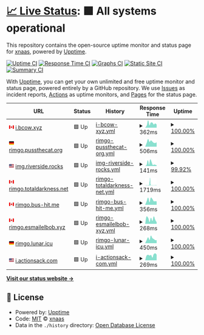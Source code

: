 # [📈 Live Status](https://xnaas.github.io/rimgo-instances): <!--live status--> **🟩 All systems operational**

This repository contains the open-source uptime monitor and status page for [xnaas](https://xnaas.info/), powered by [Upptime](https://github.com/upptime/upptime).

[![Uptime CI](https://github.com/xnaas/rimgo-instances/workflows/Uptime%20CI/badge.svg)](https://github.com/xnaas/rimgo-instances/actions?query=workflow%3A%22Uptime+CI%22)
[![Response Time CI](https://github.com/xnaas/rimgo-instances/workflows/Response%20Time%20CI/badge.svg)](https://github.com/xnaas/rimgo-instances/actions?query=workflow%3A%22Response+Time+CI%22)
[![Graphs CI](https://github.com/xnaas/rimgo-instances/workflows/Graphs%20CI/badge.svg)](https://github.com/xnaas/rimgo-instances/actions?query=workflow%3A%22Graphs+CI%22)
[![Static Site CI](https://github.com/xnaas/rimgo-instances/workflows/Static%20Site%20CI/badge.svg)](https://github.com/xnaas/rimgo-instances/actions?query=workflow%3A%22Static+Site+CI%22)
[![Summary CI](https://github.com/xnaas/rimgo-instances/workflows/Summary%20CI/badge.svg)](https://github.com/xnaas/rimgo-instances/actions?query=workflow%3A%22Summary+CI%22)

With [Upptime](https://upptime.js.org), you can get your own unlimited and free uptime monitor and status page, powered entirely by a GitHub repository. We use [Issues](https://github.com/xnaas/rimgo-instances/issues) as incident reports, [Actions](https://github.com/xnaas/rimgo-instances/actions) as uptime monitors, and [Pages](https://xnaas.github.io/rimgo-instances) for the status page.

<!--start: status pages-->
<!-- This summary is generated by Upptime (https://github.com/upptime/upptime) -->
<!-- Do not edit this manually, your changes will be overwritten -->
<!-- prettier-ignore -->
| URL | Status | History | Response Time | Uptime |
| --- | ------ | ------- | ------------- | ------ |
| <img alt="" src="https://raw.githubusercontent.com/kreativekorp/vexillo/master/artwork/vexillo/pvb160/ca.png" height="13"> [i.bcow.xyz](https://i.bcow.xyz) | 🟩 Up | [i-bcow-xyz.yml](https://github.com/xnaas/rimgo-instances/commits/HEAD/history/i-bcow-xyz.yml) | <details><summary><img alt="Response time graph" src="./graphs/i-bcow-xyz/response-time-week.png" height="20"> 362ms</summary><br><a href="https://xnaas.github.io/rimgo-instances/history/i-bcow-xyz"><img alt="Response time 362" src="https://img.shields.io/endpoint?url=https%3A%2F%2Fraw.githubusercontent.com%2Fxnaas%2Frimgo-instances%2FHEAD%2Fapi%2Fi-bcow-xyz%2Fresponse-time.json"></a><br><a href="https://xnaas.github.io/rimgo-instances/history/i-bcow-xyz"><img alt="24-hour response time 280" src="https://img.shields.io/endpoint?url=https%3A%2F%2Fraw.githubusercontent.com%2Fxnaas%2Frimgo-instances%2FHEAD%2Fapi%2Fi-bcow-xyz%2Fresponse-time-day.json"></a><br><a href="https://xnaas.github.io/rimgo-instances/history/i-bcow-xyz"><img alt="7-day response time 362" src="https://img.shields.io/endpoint?url=https%3A%2F%2Fraw.githubusercontent.com%2Fxnaas%2Frimgo-instances%2FHEAD%2Fapi%2Fi-bcow-xyz%2Fresponse-time-week.json"></a><br><a href="https://xnaas.github.io/rimgo-instances/history/i-bcow-xyz"><img alt="30-day response time 362" src="https://img.shields.io/endpoint?url=https%3A%2F%2Fraw.githubusercontent.com%2Fxnaas%2Frimgo-instances%2FHEAD%2Fapi%2Fi-bcow-xyz%2Fresponse-time-month.json"></a><br><a href="https://xnaas.github.io/rimgo-instances/history/i-bcow-xyz"><img alt="1-year response time 362" src="https://img.shields.io/endpoint?url=https%3A%2F%2Fraw.githubusercontent.com%2Fxnaas%2Frimgo-instances%2FHEAD%2Fapi%2Fi-bcow-xyz%2Fresponse-time-year.json"></a></details> | <details><summary><a href="https://xnaas.github.io/rimgo-instances/history/i-bcow-xyz">100.00%</a></summary><a href="https://xnaas.github.io/rimgo-instances/history/i-bcow-xyz"><img alt="All-time uptime 100.00%" src="https://img.shields.io/endpoint?url=https%3A%2F%2Fraw.githubusercontent.com%2Fxnaas%2Frimgo-instances%2FHEAD%2Fapi%2Fi-bcow-xyz%2Fuptime.json"></a><br><a href="https://xnaas.github.io/rimgo-instances/history/i-bcow-xyz"><img alt="24-hour uptime 100.00%" src="https://img.shields.io/endpoint?url=https%3A%2F%2Fraw.githubusercontent.com%2Fxnaas%2Frimgo-instances%2FHEAD%2Fapi%2Fi-bcow-xyz%2Fuptime-day.json"></a><br><a href="https://xnaas.github.io/rimgo-instances/history/i-bcow-xyz"><img alt="7-day uptime 100.00%" src="https://img.shields.io/endpoint?url=https%3A%2F%2Fraw.githubusercontent.com%2Fxnaas%2Frimgo-instances%2FHEAD%2Fapi%2Fi-bcow-xyz%2Fuptime-week.json"></a><br><a href="https://xnaas.github.io/rimgo-instances/history/i-bcow-xyz"><img alt="30-day uptime 100.00%" src="https://img.shields.io/endpoint?url=https%3A%2F%2Fraw.githubusercontent.com%2Fxnaas%2Frimgo-instances%2FHEAD%2Fapi%2Fi-bcow-xyz%2Fuptime-month.json"></a><br><a href="https://xnaas.github.io/rimgo-instances/history/i-bcow-xyz"><img alt="1-year uptime 100.00%" src="https://img.shields.io/endpoint?url=https%3A%2F%2Fraw.githubusercontent.com%2Fxnaas%2Frimgo-instances%2FHEAD%2Fapi%2Fi-bcow-xyz%2Fuptime-year.json"></a></details>
| <img alt="" src="https://raw.githubusercontent.com/kreativekorp/vexillo/master/artwork/vexillo/pvb160/de.png" height="13"> [rimgo.pussthecat.org](https://rimgo.pussthecat.org) | 🟩 Up | [rimgo-pussthecat-org.yml](https://github.com/xnaas/rimgo-instances/commits/HEAD/history/rimgo-pussthecat-org.yml) | <details><summary><img alt="Response time graph" src="./graphs/rimgo-pussthecat-org/response-time-week.png" height="20"> 506ms</summary><br><a href="https://xnaas.github.io/rimgo-instances/history/rimgo-pussthecat-org"><img alt="Response time 506" src="https://img.shields.io/endpoint?url=https%3A%2F%2Fraw.githubusercontent.com%2Fxnaas%2Frimgo-instances%2FHEAD%2Fapi%2Frimgo-pussthecat-org%2Fresponse-time.json"></a><br><a href="https://xnaas.github.io/rimgo-instances/history/rimgo-pussthecat-org"><img alt="24-hour response time 454" src="https://img.shields.io/endpoint?url=https%3A%2F%2Fraw.githubusercontent.com%2Fxnaas%2Frimgo-instances%2FHEAD%2Fapi%2Frimgo-pussthecat-org%2Fresponse-time-day.json"></a><br><a href="https://xnaas.github.io/rimgo-instances/history/rimgo-pussthecat-org"><img alt="7-day response time 506" src="https://img.shields.io/endpoint?url=https%3A%2F%2Fraw.githubusercontent.com%2Fxnaas%2Frimgo-instances%2FHEAD%2Fapi%2Frimgo-pussthecat-org%2Fresponse-time-week.json"></a><br><a href="https://xnaas.github.io/rimgo-instances/history/rimgo-pussthecat-org"><img alt="30-day response time 506" src="https://img.shields.io/endpoint?url=https%3A%2F%2Fraw.githubusercontent.com%2Fxnaas%2Frimgo-instances%2FHEAD%2Fapi%2Frimgo-pussthecat-org%2Fresponse-time-month.json"></a><br><a href="https://xnaas.github.io/rimgo-instances/history/rimgo-pussthecat-org"><img alt="1-year response time 506" src="https://img.shields.io/endpoint?url=https%3A%2F%2Fraw.githubusercontent.com%2Fxnaas%2Frimgo-instances%2FHEAD%2Fapi%2Frimgo-pussthecat-org%2Fresponse-time-year.json"></a></details> | <details><summary><a href="https://xnaas.github.io/rimgo-instances/history/rimgo-pussthecat-org">100.00%</a></summary><a href="https://xnaas.github.io/rimgo-instances/history/rimgo-pussthecat-org"><img alt="All-time uptime 100.00%" src="https://img.shields.io/endpoint?url=https%3A%2F%2Fraw.githubusercontent.com%2Fxnaas%2Frimgo-instances%2FHEAD%2Fapi%2Frimgo-pussthecat-org%2Fuptime.json"></a><br><a href="https://xnaas.github.io/rimgo-instances/history/rimgo-pussthecat-org"><img alt="24-hour uptime 100.00%" src="https://img.shields.io/endpoint?url=https%3A%2F%2Fraw.githubusercontent.com%2Fxnaas%2Frimgo-instances%2FHEAD%2Fapi%2Frimgo-pussthecat-org%2Fuptime-day.json"></a><br><a href="https://xnaas.github.io/rimgo-instances/history/rimgo-pussthecat-org"><img alt="7-day uptime 100.00%" src="https://img.shields.io/endpoint?url=https%3A%2F%2Fraw.githubusercontent.com%2Fxnaas%2Frimgo-instances%2FHEAD%2Fapi%2Frimgo-pussthecat-org%2Fuptime-week.json"></a><br><a href="https://xnaas.github.io/rimgo-instances/history/rimgo-pussthecat-org"><img alt="30-day uptime 100.00%" src="https://img.shields.io/endpoint?url=https%3A%2F%2Fraw.githubusercontent.com%2Fxnaas%2Frimgo-instances%2FHEAD%2Fapi%2Frimgo-pussthecat-org%2Fuptime-month.json"></a><br><a href="https://xnaas.github.io/rimgo-instances/history/rimgo-pussthecat-org"><img alt="1-year uptime 100.00%" src="https://img.shields.io/endpoint?url=https%3A%2F%2Fraw.githubusercontent.com%2Fxnaas%2Frimgo-instances%2FHEAD%2Fapi%2Frimgo-pussthecat-org%2Fuptime-year.json"></a></details>
| <img alt="" src="https://raw.githubusercontent.com/kreativekorp/vexillo/master/artwork/vexillo/pvb160/us.png" height="13"> [img.riverside.rocks](https://img.riverside.rocks) | 🟩 Up | [img-riverside-rocks.yml](https://github.com/xnaas/rimgo-instances/commits/HEAD/history/img-riverside-rocks.yml) | <details><summary><img alt="Response time graph" src="./graphs/img-riverside-rocks/response-time-week.png" height="20"> 141ms</summary><br><a href="https://xnaas.github.io/rimgo-instances/history/img-riverside-rocks"><img alt="Response time 141" src="https://img.shields.io/endpoint?url=https%3A%2F%2Fraw.githubusercontent.com%2Fxnaas%2Frimgo-instances%2FHEAD%2Fapi%2Fimg-riverside-rocks%2Fresponse-time.json"></a><br><a href="https://xnaas.github.io/rimgo-instances/history/img-riverside-rocks"><img alt="24-hour response time 210" src="https://img.shields.io/endpoint?url=https%3A%2F%2Fraw.githubusercontent.com%2Fxnaas%2Frimgo-instances%2FHEAD%2Fapi%2Fimg-riverside-rocks%2Fresponse-time-day.json"></a><br><a href="https://xnaas.github.io/rimgo-instances/history/img-riverside-rocks"><img alt="7-day response time 141" src="https://img.shields.io/endpoint?url=https%3A%2F%2Fraw.githubusercontent.com%2Fxnaas%2Frimgo-instances%2FHEAD%2Fapi%2Fimg-riverside-rocks%2Fresponse-time-week.json"></a><br><a href="https://xnaas.github.io/rimgo-instances/history/img-riverside-rocks"><img alt="30-day response time 141" src="https://img.shields.io/endpoint?url=https%3A%2F%2Fraw.githubusercontent.com%2Fxnaas%2Frimgo-instances%2FHEAD%2Fapi%2Fimg-riverside-rocks%2Fresponse-time-month.json"></a><br><a href="https://xnaas.github.io/rimgo-instances/history/img-riverside-rocks"><img alt="1-year response time 141" src="https://img.shields.io/endpoint?url=https%3A%2F%2Fraw.githubusercontent.com%2Fxnaas%2Frimgo-instances%2FHEAD%2Fapi%2Fimg-riverside-rocks%2Fresponse-time-year.json"></a></details> | <details><summary><a href="https://xnaas.github.io/rimgo-instances/history/img-riverside-rocks">99.92%</a></summary><a href="https://xnaas.github.io/rimgo-instances/history/img-riverside-rocks"><img alt="All-time uptime 99.92%" src="https://img.shields.io/endpoint?url=https%3A%2F%2Fraw.githubusercontent.com%2Fxnaas%2Frimgo-instances%2FHEAD%2Fapi%2Fimg-riverside-rocks%2Fuptime.json"></a><br><a href="https://xnaas.github.io/rimgo-instances/history/img-riverside-rocks"><img alt="24-hour uptime 99.57%" src="https://img.shields.io/endpoint?url=https%3A%2F%2Fraw.githubusercontent.com%2Fxnaas%2Frimgo-instances%2FHEAD%2Fapi%2Fimg-riverside-rocks%2Fuptime-day.json"></a><br><a href="https://xnaas.github.io/rimgo-instances/history/img-riverside-rocks"><img alt="7-day uptime 99.92%" src="https://img.shields.io/endpoint?url=https%3A%2F%2Fraw.githubusercontent.com%2Fxnaas%2Frimgo-instances%2FHEAD%2Fapi%2Fimg-riverside-rocks%2Fuptime-week.json"></a><br><a href="https://xnaas.github.io/rimgo-instances/history/img-riverside-rocks"><img alt="30-day uptime 99.92%" src="https://img.shields.io/endpoint?url=https%3A%2F%2Fraw.githubusercontent.com%2Fxnaas%2Frimgo-instances%2FHEAD%2Fapi%2Fimg-riverside-rocks%2Fuptime-month.json"></a><br><a href="https://xnaas.github.io/rimgo-instances/history/img-riverside-rocks"><img alt="1-year uptime 99.92%" src="https://img.shields.io/endpoint?url=https%3A%2F%2Fraw.githubusercontent.com%2Fxnaas%2Frimgo-instances%2FHEAD%2Fapi%2Fimg-riverside-rocks%2Fuptime-year.json"></a></details>
| <img alt="" src="https://raw.githubusercontent.com/kreativekorp/vexillo/master/artwork/vexillo/pvb160/ca.png" height="13"> [rimgo.totaldarkness.net](https://rimgo.totaldarkness.net) | 🟩 Up | [rimgo-totaldarkness-net.yml](https://github.com/xnaas/rimgo-instances/commits/HEAD/history/rimgo-totaldarkness-net.yml) | <details><summary><img alt="Response time graph" src="./graphs/rimgo-totaldarkness-net/response-time-week.png" height="20"> 1719ms</summary><br><a href="https://xnaas.github.io/rimgo-instances/history/rimgo-totaldarkness-net"><img alt="Response time 1719" src="https://img.shields.io/endpoint?url=https%3A%2F%2Fraw.githubusercontent.com%2Fxnaas%2Frimgo-instances%2FHEAD%2Fapi%2Frimgo-totaldarkness-net%2Fresponse-time.json"></a><br><a href="https://xnaas.github.io/rimgo-instances/history/rimgo-totaldarkness-net"><img alt="24-hour response time 410" src="https://img.shields.io/endpoint?url=https%3A%2F%2Fraw.githubusercontent.com%2Fxnaas%2Frimgo-instances%2FHEAD%2Fapi%2Frimgo-totaldarkness-net%2Fresponse-time-day.json"></a><br><a href="https://xnaas.github.io/rimgo-instances/history/rimgo-totaldarkness-net"><img alt="7-day response time 1719" src="https://img.shields.io/endpoint?url=https%3A%2F%2Fraw.githubusercontent.com%2Fxnaas%2Frimgo-instances%2FHEAD%2Fapi%2Frimgo-totaldarkness-net%2Fresponse-time-week.json"></a><br><a href="https://xnaas.github.io/rimgo-instances/history/rimgo-totaldarkness-net"><img alt="30-day response time 1719" src="https://img.shields.io/endpoint?url=https%3A%2F%2Fraw.githubusercontent.com%2Fxnaas%2Frimgo-instances%2FHEAD%2Fapi%2Frimgo-totaldarkness-net%2Fresponse-time-month.json"></a><br><a href="https://xnaas.github.io/rimgo-instances/history/rimgo-totaldarkness-net"><img alt="1-year response time 1719" src="https://img.shields.io/endpoint?url=https%3A%2F%2Fraw.githubusercontent.com%2Fxnaas%2Frimgo-instances%2FHEAD%2Fapi%2Frimgo-totaldarkness-net%2Fresponse-time-year.json"></a></details> | <details><summary><a href="https://xnaas.github.io/rimgo-instances/history/rimgo-totaldarkness-net">100.00%</a></summary><a href="https://xnaas.github.io/rimgo-instances/history/rimgo-totaldarkness-net"><img alt="All-time uptime 100.00%" src="https://img.shields.io/endpoint?url=https%3A%2F%2Fraw.githubusercontent.com%2Fxnaas%2Frimgo-instances%2FHEAD%2Fapi%2Frimgo-totaldarkness-net%2Fuptime.json"></a><br><a href="https://xnaas.github.io/rimgo-instances/history/rimgo-totaldarkness-net"><img alt="24-hour uptime 100.00%" src="https://img.shields.io/endpoint?url=https%3A%2F%2Fraw.githubusercontent.com%2Fxnaas%2Frimgo-instances%2FHEAD%2Fapi%2Frimgo-totaldarkness-net%2Fuptime-day.json"></a><br><a href="https://xnaas.github.io/rimgo-instances/history/rimgo-totaldarkness-net"><img alt="7-day uptime 100.00%" src="https://img.shields.io/endpoint?url=https%3A%2F%2Fraw.githubusercontent.com%2Fxnaas%2Frimgo-instances%2FHEAD%2Fapi%2Frimgo-totaldarkness-net%2Fuptime-week.json"></a><br><a href="https://xnaas.github.io/rimgo-instances/history/rimgo-totaldarkness-net"><img alt="30-day uptime 100.00%" src="https://img.shields.io/endpoint?url=https%3A%2F%2Fraw.githubusercontent.com%2Fxnaas%2Frimgo-instances%2FHEAD%2Fapi%2Frimgo-totaldarkness-net%2Fuptime-month.json"></a><br><a href="https://xnaas.github.io/rimgo-instances/history/rimgo-totaldarkness-net"><img alt="1-year uptime 100.00%" src="https://img.shields.io/endpoint?url=https%3A%2F%2Fraw.githubusercontent.com%2Fxnaas%2Frimgo-instances%2FHEAD%2Fapi%2Frimgo-totaldarkness-net%2Fuptime-year.json"></a></details>
| <img alt="" src="https://raw.githubusercontent.com/kreativekorp/vexillo/master/artwork/vexillo/pvb160/ca.png" height="13"> [rimgo.bus-hit.me](https://rimgo.bus-hit.me) | 🟩 Up | [rimgo-bus-hit-me.yml](https://github.com/xnaas/rimgo-instances/commits/HEAD/history/rimgo-bus-hit-me.yml) | <details><summary><img alt="Response time graph" src="./graphs/rimgo-bus-hit-me/response-time-week.png" height="20"> 356ms</summary><br><a href="https://xnaas.github.io/rimgo-instances/history/rimgo-bus-hit-me"><img alt="Response time 356" src="https://img.shields.io/endpoint?url=https%3A%2F%2Fraw.githubusercontent.com%2Fxnaas%2Frimgo-instances%2FHEAD%2Fapi%2Frimgo-bus-hit-me%2Fresponse-time.json"></a><br><a href="https://xnaas.github.io/rimgo-instances/history/rimgo-bus-hit-me"><img alt="24-hour response time 265" src="https://img.shields.io/endpoint?url=https%3A%2F%2Fraw.githubusercontent.com%2Fxnaas%2Frimgo-instances%2FHEAD%2Fapi%2Frimgo-bus-hit-me%2Fresponse-time-day.json"></a><br><a href="https://xnaas.github.io/rimgo-instances/history/rimgo-bus-hit-me"><img alt="7-day response time 356" src="https://img.shields.io/endpoint?url=https%3A%2F%2Fraw.githubusercontent.com%2Fxnaas%2Frimgo-instances%2FHEAD%2Fapi%2Frimgo-bus-hit-me%2Fresponse-time-week.json"></a><br><a href="https://xnaas.github.io/rimgo-instances/history/rimgo-bus-hit-me"><img alt="30-day response time 356" src="https://img.shields.io/endpoint?url=https%3A%2F%2Fraw.githubusercontent.com%2Fxnaas%2Frimgo-instances%2FHEAD%2Fapi%2Frimgo-bus-hit-me%2Fresponse-time-month.json"></a><br><a href="https://xnaas.github.io/rimgo-instances/history/rimgo-bus-hit-me"><img alt="1-year response time 356" src="https://img.shields.io/endpoint?url=https%3A%2F%2Fraw.githubusercontent.com%2Fxnaas%2Frimgo-instances%2FHEAD%2Fapi%2Frimgo-bus-hit-me%2Fresponse-time-year.json"></a></details> | <details><summary><a href="https://xnaas.github.io/rimgo-instances/history/rimgo-bus-hit-me">100.00%</a></summary><a href="https://xnaas.github.io/rimgo-instances/history/rimgo-bus-hit-me"><img alt="All-time uptime 100.00%" src="https://img.shields.io/endpoint?url=https%3A%2F%2Fraw.githubusercontent.com%2Fxnaas%2Frimgo-instances%2FHEAD%2Fapi%2Frimgo-bus-hit-me%2Fuptime.json"></a><br><a href="https://xnaas.github.io/rimgo-instances/history/rimgo-bus-hit-me"><img alt="24-hour uptime 100.00%" src="https://img.shields.io/endpoint?url=https%3A%2F%2Fraw.githubusercontent.com%2Fxnaas%2Frimgo-instances%2FHEAD%2Fapi%2Frimgo-bus-hit-me%2Fuptime-day.json"></a><br><a href="https://xnaas.github.io/rimgo-instances/history/rimgo-bus-hit-me"><img alt="7-day uptime 100.00%" src="https://img.shields.io/endpoint?url=https%3A%2F%2Fraw.githubusercontent.com%2Fxnaas%2Frimgo-instances%2FHEAD%2Fapi%2Frimgo-bus-hit-me%2Fuptime-week.json"></a><br><a href="https://xnaas.github.io/rimgo-instances/history/rimgo-bus-hit-me"><img alt="30-day uptime 100.00%" src="https://img.shields.io/endpoint?url=https%3A%2F%2Fraw.githubusercontent.com%2Fxnaas%2Frimgo-instances%2FHEAD%2Fapi%2Frimgo-bus-hit-me%2Fuptime-month.json"></a><br><a href="https://xnaas.github.io/rimgo-instances/history/rimgo-bus-hit-me"><img alt="1-year uptime 100.00%" src="https://img.shields.io/endpoint?url=https%3A%2F%2Fraw.githubusercontent.com%2Fxnaas%2Frimgo-instances%2FHEAD%2Fapi%2Frimgo-bus-hit-me%2Fuptime-year.json"></a></details>
| <img alt="" src="https://raw.githubusercontent.com/kreativekorp/vexillo/master/artwork/vexillo/pvb160/ca.png" height="13"> [rimgo.esmailelbob.xyz](https://rimgo.esmailelbob.xyz) | 🟩 Up | [rimgo-esmailelbob-xyz.yml](https://github.com/xnaas/rimgo-instances/commits/HEAD/history/rimgo-esmailelbob-xyz.yml) | <details><summary><img alt="Response time graph" src="./graphs/rimgo-esmailelbob-xyz/response-time-week.png" height="20"> 268ms</summary><br><a href="https://xnaas.github.io/rimgo-instances/history/rimgo-esmailelbob-xyz"><img alt="Response time 268" src="https://img.shields.io/endpoint?url=https%3A%2F%2Fraw.githubusercontent.com%2Fxnaas%2Frimgo-instances%2FHEAD%2Fapi%2Frimgo-esmailelbob-xyz%2Fresponse-time.json"></a><br><a href="https://xnaas.github.io/rimgo-instances/history/rimgo-esmailelbob-xyz"><img alt="24-hour response time 84" src="https://img.shields.io/endpoint?url=https%3A%2F%2Fraw.githubusercontent.com%2Fxnaas%2Frimgo-instances%2FHEAD%2Fapi%2Frimgo-esmailelbob-xyz%2Fresponse-time-day.json"></a><br><a href="https://xnaas.github.io/rimgo-instances/history/rimgo-esmailelbob-xyz"><img alt="7-day response time 268" src="https://img.shields.io/endpoint?url=https%3A%2F%2Fraw.githubusercontent.com%2Fxnaas%2Frimgo-instances%2FHEAD%2Fapi%2Frimgo-esmailelbob-xyz%2Fresponse-time-week.json"></a><br><a href="https://xnaas.github.io/rimgo-instances/history/rimgo-esmailelbob-xyz"><img alt="30-day response time 268" src="https://img.shields.io/endpoint?url=https%3A%2F%2Fraw.githubusercontent.com%2Fxnaas%2Frimgo-instances%2FHEAD%2Fapi%2Frimgo-esmailelbob-xyz%2Fresponse-time-month.json"></a><br><a href="https://xnaas.github.io/rimgo-instances/history/rimgo-esmailelbob-xyz"><img alt="1-year response time 268" src="https://img.shields.io/endpoint?url=https%3A%2F%2Fraw.githubusercontent.com%2Fxnaas%2Frimgo-instances%2FHEAD%2Fapi%2Frimgo-esmailelbob-xyz%2Fresponse-time-year.json"></a></details> | <details><summary><a href="https://xnaas.github.io/rimgo-instances/history/rimgo-esmailelbob-xyz">100.00%</a></summary><a href="https://xnaas.github.io/rimgo-instances/history/rimgo-esmailelbob-xyz"><img alt="All-time uptime 100.00%" src="https://img.shields.io/endpoint?url=https%3A%2F%2Fraw.githubusercontent.com%2Fxnaas%2Frimgo-instances%2FHEAD%2Fapi%2Frimgo-esmailelbob-xyz%2Fuptime.json"></a><br><a href="https://xnaas.github.io/rimgo-instances/history/rimgo-esmailelbob-xyz"><img alt="24-hour uptime 100.00%" src="https://img.shields.io/endpoint?url=https%3A%2F%2Fraw.githubusercontent.com%2Fxnaas%2Frimgo-instances%2FHEAD%2Fapi%2Frimgo-esmailelbob-xyz%2Fuptime-day.json"></a><br><a href="https://xnaas.github.io/rimgo-instances/history/rimgo-esmailelbob-xyz"><img alt="7-day uptime 100.00%" src="https://img.shields.io/endpoint?url=https%3A%2F%2Fraw.githubusercontent.com%2Fxnaas%2Frimgo-instances%2FHEAD%2Fapi%2Frimgo-esmailelbob-xyz%2Fuptime-week.json"></a><br><a href="https://xnaas.github.io/rimgo-instances/history/rimgo-esmailelbob-xyz"><img alt="30-day uptime 100.00%" src="https://img.shields.io/endpoint?url=https%3A%2F%2Fraw.githubusercontent.com%2Fxnaas%2Frimgo-instances%2FHEAD%2Fapi%2Frimgo-esmailelbob-xyz%2Fuptime-month.json"></a><br><a href="https://xnaas.github.io/rimgo-instances/history/rimgo-esmailelbob-xyz"><img alt="1-year uptime 100.00%" src="https://img.shields.io/endpoint?url=https%3A%2F%2Fraw.githubusercontent.com%2Fxnaas%2Frimgo-instances%2FHEAD%2Fapi%2Frimgo-esmailelbob-xyz%2Fuptime-year.json"></a></details>
| <img alt="" src="https://raw.githubusercontent.com/kreativekorp/vexillo/master/artwork/vexillo/pvb160/de.png" height="13"> [rimgo.lunar.icu](https://rimgo.lunar.icu) | 🟩 Up | [rimgo-lunar-icu.yml](https://github.com/xnaas/rimgo-instances/commits/HEAD/history/rimgo-lunar-icu.yml) | <details><summary><img alt="Response time graph" src="./graphs/rimgo-lunar-icu/response-time-week.png" height="20"> 450ms</summary><br><a href="https://xnaas.github.io/rimgo-instances/history/rimgo-lunar-icu"><img alt="Response time 450" src="https://img.shields.io/endpoint?url=https%3A%2F%2Fraw.githubusercontent.com%2Fxnaas%2Frimgo-instances%2FHEAD%2Fapi%2Frimgo-lunar-icu%2Fresponse-time.json"></a><br><a href="https://xnaas.github.io/rimgo-instances/history/rimgo-lunar-icu"><img alt="24-hour response time 314" src="https://img.shields.io/endpoint?url=https%3A%2F%2Fraw.githubusercontent.com%2Fxnaas%2Frimgo-instances%2FHEAD%2Fapi%2Frimgo-lunar-icu%2Fresponse-time-day.json"></a><br><a href="https://xnaas.github.io/rimgo-instances/history/rimgo-lunar-icu"><img alt="7-day response time 450" src="https://img.shields.io/endpoint?url=https%3A%2F%2Fraw.githubusercontent.com%2Fxnaas%2Frimgo-instances%2FHEAD%2Fapi%2Frimgo-lunar-icu%2Fresponse-time-week.json"></a><br><a href="https://xnaas.github.io/rimgo-instances/history/rimgo-lunar-icu"><img alt="30-day response time 450" src="https://img.shields.io/endpoint?url=https%3A%2F%2Fraw.githubusercontent.com%2Fxnaas%2Frimgo-instances%2FHEAD%2Fapi%2Frimgo-lunar-icu%2Fresponse-time-month.json"></a><br><a href="https://xnaas.github.io/rimgo-instances/history/rimgo-lunar-icu"><img alt="1-year response time 450" src="https://img.shields.io/endpoint?url=https%3A%2F%2Fraw.githubusercontent.com%2Fxnaas%2Frimgo-instances%2FHEAD%2Fapi%2Frimgo-lunar-icu%2Fresponse-time-year.json"></a></details> | <details><summary><a href="https://xnaas.github.io/rimgo-instances/history/rimgo-lunar-icu">100.00%</a></summary><a href="https://xnaas.github.io/rimgo-instances/history/rimgo-lunar-icu"><img alt="All-time uptime 100.00%" src="https://img.shields.io/endpoint?url=https%3A%2F%2Fraw.githubusercontent.com%2Fxnaas%2Frimgo-instances%2FHEAD%2Fapi%2Frimgo-lunar-icu%2Fuptime.json"></a><br><a href="https://xnaas.github.io/rimgo-instances/history/rimgo-lunar-icu"><img alt="24-hour uptime 100.00%" src="https://img.shields.io/endpoint?url=https%3A%2F%2Fraw.githubusercontent.com%2Fxnaas%2Frimgo-instances%2FHEAD%2Fapi%2Frimgo-lunar-icu%2Fuptime-day.json"></a><br><a href="https://xnaas.github.io/rimgo-instances/history/rimgo-lunar-icu"><img alt="7-day uptime 100.00%" src="https://img.shields.io/endpoint?url=https%3A%2F%2Fraw.githubusercontent.com%2Fxnaas%2Frimgo-instances%2FHEAD%2Fapi%2Frimgo-lunar-icu%2Fuptime-week.json"></a><br><a href="https://xnaas.github.io/rimgo-instances/history/rimgo-lunar-icu"><img alt="30-day uptime 100.00%" src="https://img.shields.io/endpoint?url=https%3A%2F%2Fraw.githubusercontent.com%2Fxnaas%2Frimgo-instances%2FHEAD%2Fapi%2Frimgo-lunar-icu%2Fuptime-month.json"></a><br><a href="https://xnaas.github.io/rimgo-instances/history/rimgo-lunar-icu"><img alt="1-year uptime 100.00%" src="https://img.shields.io/endpoint?url=https%3A%2F%2Fraw.githubusercontent.com%2Fxnaas%2Frimgo-instances%2FHEAD%2Fapi%2Frimgo-lunar-icu%2Fuptime-year.json"></a></details>
| <img alt="" src="https://raw.githubusercontent.com/kreativekorp/vexillo/master/artwork/vexillo/pvb160/us.png" height="13"> [i.actionsack.com](https://i.actionsack.com) | 🟩 Up | [i-actionsack-com.yml](https://github.com/xnaas/rimgo-instances/commits/HEAD/history/i-actionsack-com.yml) | <details><summary><img alt="Response time graph" src="./graphs/i-actionsack-com/response-time-week.png" height="20"> 269ms</summary><br><a href="https://xnaas.github.io/rimgo-instances/history/i-actionsack-com"><img alt="Response time 269" src="https://img.shields.io/endpoint?url=https%3A%2F%2Fraw.githubusercontent.com%2Fxnaas%2Frimgo-instances%2FHEAD%2Fapi%2Fi-actionsack-com%2Fresponse-time.json"></a><br><a href="https://xnaas.github.io/rimgo-instances/history/i-actionsack-com"><img alt="24-hour response time 291" src="https://img.shields.io/endpoint?url=https%3A%2F%2Fraw.githubusercontent.com%2Fxnaas%2Frimgo-instances%2FHEAD%2Fapi%2Fi-actionsack-com%2Fresponse-time-day.json"></a><br><a href="https://xnaas.github.io/rimgo-instances/history/i-actionsack-com"><img alt="7-day response time 269" src="https://img.shields.io/endpoint?url=https%3A%2F%2Fraw.githubusercontent.com%2Fxnaas%2Frimgo-instances%2FHEAD%2Fapi%2Fi-actionsack-com%2Fresponse-time-week.json"></a><br><a href="https://xnaas.github.io/rimgo-instances/history/i-actionsack-com"><img alt="30-day response time 269" src="https://img.shields.io/endpoint?url=https%3A%2F%2Fraw.githubusercontent.com%2Fxnaas%2Frimgo-instances%2FHEAD%2Fapi%2Fi-actionsack-com%2Fresponse-time-month.json"></a><br><a href="https://xnaas.github.io/rimgo-instances/history/i-actionsack-com"><img alt="1-year response time 269" src="https://img.shields.io/endpoint?url=https%3A%2F%2Fraw.githubusercontent.com%2Fxnaas%2Frimgo-instances%2FHEAD%2Fapi%2Fi-actionsack-com%2Fresponse-time-year.json"></a></details> | <details><summary><a href="https://xnaas.github.io/rimgo-instances/history/i-actionsack-com">100.00%</a></summary><a href="https://xnaas.github.io/rimgo-instances/history/i-actionsack-com"><img alt="All-time uptime 100.00%" src="https://img.shields.io/endpoint?url=https%3A%2F%2Fraw.githubusercontent.com%2Fxnaas%2Frimgo-instances%2FHEAD%2Fapi%2Fi-actionsack-com%2Fuptime.json"></a><br><a href="https://xnaas.github.io/rimgo-instances/history/i-actionsack-com"><img alt="24-hour uptime 100.00%" src="https://img.shields.io/endpoint?url=https%3A%2F%2Fraw.githubusercontent.com%2Fxnaas%2Frimgo-instances%2FHEAD%2Fapi%2Fi-actionsack-com%2Fuptime-day.json"></a><br><a href="https://xnaas.github.io/rimgo-instances/history/i-actionsack-com"><img alt="7-day uptime 100.00%" src="https://img.shields.io/endpoint?url=https%3A%2F%2Fraw.githubusercontent.com%2Fxnaas%2Frimgo-instances%2FHEAD%2Fapi%2Fi-actionsack-com%2Fuptime-week.json"></a><br><a href="https://xnaas.github.io/rimgo-instances/history/i-actionsack-com"><img alt="30-day uptime 100.00%" src="https://img.shields.io/endpoint?url=https%3A%2F%2Fraw.githubusercontent.com%2Fxnaas%2Frimgo-instances%2FHEAD%2Fapi%2Fi-actionsack-com%2Fuptime-month.json"></a><br><a href="https://xnaas.github.io/rimgo-instances/history/i-actionsack-com"><img alt="1-year uptime 100.00%" src="https://img.shields.io/endpoint?url=https%3A%2F%2Fraw.githubusercontent.com%2Fxnaas%2Frimgo-instances%2FHEAD%2Fapi%2Fi-actionsack-com%2Fuptime-year.json"></a></details>

<!--end: status pages-->

[**Visit our status website →**](https://xnaas.github.io/rimgo-instances)

## 📄 License

- Powered by: [Upptime](https://github.com/upptime/upptime)
- Code: [MIT](./LICENSE) © [xnaas](https://xnaas.info/)
- Data in the `./history` directory: [Open Database License](https://opendatacommons.org/licenses/odbl/1-0/)
